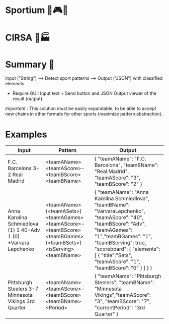 # Sportium 💸🎮🎰

# CIRSA 🍎🏭

# Summary 🤔

Input ("String") --> Detect sport patterns --> Output ("JSON") with classified elements.

* Require GUI: Input text + Send button and JSON Output viewer of the result (output).

*Important* : This solution must be easily expandable, to be able to accept new chains in other formats for other
sports (maximize pattern abstraction).

# Examples

| Input                                                           | Pattern                                                                                                                     | Output                                                                                                                                                                                                                                                                        |
|-----------------------------------------------------------------|-----------------------------------------------------------------------------------------------------------------------------|-------------------------------------------------------------------------------------------------------------------------------------------------------------------------------------------------------------------------------------------------------------------------------|
| F.C. Barcelona 3-2 Real Madrid                                  | \<teamAName> \<teamAScore>-\<teamBScore> \<teamBName>                                                                       | { "teamAName": "F.C. Barcelona", "teamBName": "Real Madrid", "teamAScore": "3", "teamBScore": "2" }                                                                                                                                                                           |
| Anna Karolina Schmiedlova (1) 1 40-Adv 1 (0) *Varvara Lepchenko | \<teamAName> (\<teamASets>) \<teamAGames> \<teamAScore>-\<teamBScore> \<teamBGames> (\<teamBSets>) \<isServing>\<teamBName> | { "teamAName": "Anna Karolina Schmiedlova", "teamBName": "VarvaraLepchenko", "teamAScore": "40", "teamBScore": "Adv", "teamAGames": "1","teamBGames": "1", "teamBServing": true, "scoreboard": { "elements": [ { "title":"Sets", "teamAScore": "1", "teamBScore": "0" } ] } } |
| Pittsburgh Steelers 3-7 Minnesota Vikings 3rd Quarter           | \<teamAName> \<teamAScore>-\<teamBScore> \<teamBName> \<Period>                                                             | { "teamAName": "Pittsburgh Steelers", "teamBName": "Minnesota Vikings","teamAScore": "3", "teamBScore": "7", "currentPeriod": "3rd Quarter" }                                                                                                                                 |


